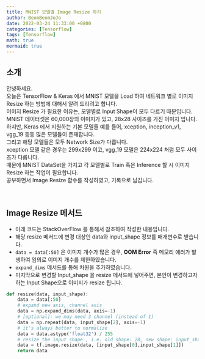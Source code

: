 ```yaml
---
title: MNIST 모델별 Image Resize 하기
author: BeomBeomJoJo
date: 2022-03-24 11:33:00 +0800
categories: [Tensorflow]
tags: [Tensorflow]
math: true
mermaid: true
---
```


## **소개**
안녕하세요. <br/>
오늘은 TensorFlow & Keras 에서 MNIST 모델을 Load 하여 네트워크 별로 이미지 Resize 하는 방법에 대해서 알려 드리려고 합니다. <br/>
이미지 Resize 가 필요한 이유는, 모델별로 Input Shape이 모두 다르기 때문입니다. <br/>
MNIST 데이터셋은 60,000장의 이미지가 있고, 28x28 사이즈를 가진 이미지 입니다. <br/>
하지만, Keras 에서 지원하는 기본 모델들 예를 들어, xception, inception_v1, vgg_19 등등 많은 모델들이 존재합니다. <br/>
그리고 해당 모델들은 모두 Network Size가 다릅니다. <br/>
xception 모델 같은 경우는 299x299 이고, vgg_19 모델은 224x224 처럼 모두 사이즈가 다릅니다. <br>
때문에 MNIST DataSet을 가지고 각 모델별로 Train 혹은 Inference 할 시 이미지 Resize 하는 작업이 필요합니다. <br/>
공부하면서 Image Resize 함수를 작성하였고, 기록으로 남깁니다. <br/>

<br/>

## **Image Resize 메서드**
* 아래 코드는 StackOverFlow 를 통해서 참조하여 작성한 내용입니다.
* 해당 resize 메서드에 변경 대상인 data와 input_shape 정보를 매개변수로 받습니다.
* `data = data[:50]` 은 이미지 개수가 많은 경우, **OOM Error** 즉 메모리 에러가 발생하여 임의로 이미지 개수를 제한하였습니다.
* `expand_dims` 메서드를 통해 차원을 추가하였습니다.
* 마지막으로 변경할 Input_shape 을 resize 메서드에 넣어주면, 본인이 변경하고자 하는 Input Shape으로 이미지가 resize 됩니다.

```python
def resize(data, input_shape):
    data = data[:50]
    # expand new axis, channel axis 
    data = np.expand_dims(data, axis=-1)
    # [optional]: we may need 3 channel (instead of 1)
    data = np.repeat(data, input_shape[2], axis=-1)
    # it's always better to normalize 
    data = data.astype('float32') / 255
    # resize the input shape , i.e. old shape: 28, new shape: input_shape1, input_shape2
    data = tf.image.resize(data, [input_shape[0],input_shape[1]])
    return data
```
